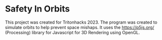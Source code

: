 # Safety In Orbits
This project was created for Tritonhacks 2023. The program was created to simulate orbits to help prevent space mishaps. It uses the <a>https://p5js.org/<a/> (Processing) library for Javascript for 3D Rendering using OpenGL.
